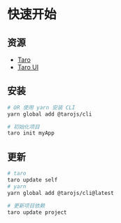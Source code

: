 # 快速开始

## 资源

- [Taro](https://taro.aotu.io/)
- [Taro UI](https://taro-ui.aotu.io/#/)

## 安装

```bash
# OR 使用 yarn 安装 CLI
yarn global add @tarojs/cli

# 初始化项目
taro init myApp
```

## 更新

```bash
# taro
taro update self
# yarn
yarn global add @tarojs/cli@latest

# 更新项目依赖
taro update project
```
